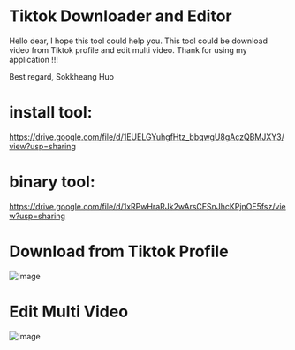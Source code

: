 # Tiktok Downloader and Editor

Hello dear,
	I hope this tool could help you.
	This tool could be download video from Tiktok profile and edit multi video.
Thank for using my application !!!

Best regard,
Sokkheang Huo

# install tool: 
https://drive.google.com/file/d/1EUELGYuhgfHtz_bbqwgU8gAczQBMJXY3/view?usp=sharing

# binary tool: 
https://drive.google.com/file/d/1xRPwHraRJk2wArsCFSnJhcKPjnOE5fsz/view?usp=sharing

# Download from Tiktok Profile
![image](https://github.com/huosokkheang/Tiktok-Dowloader-and-Editor/assets/35053923/610f5da3-137d-4cb2-b7b4-cc3da9213a6c)

# Edit Multi Video
![image](https://github.com/huosokkheang/Tiktok-Dowloader-and-Editor/assets/35053923/0dfa364c-32d9-4d21-b836-83c7fbdcca23)
